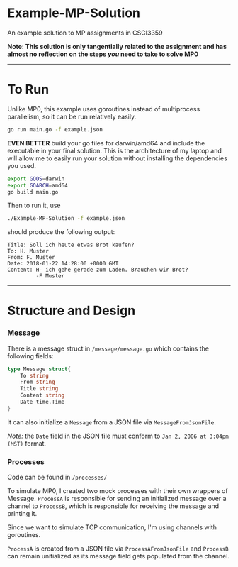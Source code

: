 # Example-MP-Solution
An example solution to MP assignments in CSCI3359

**Note: This solution is only tangentially related to the assignment and has almost no reflection on the steps _you_ need to take to solve MP0**

----
# To Run
Unlike MP0, this example uses goroutines instead of multiprocess parallelism, so it can be 
run relatively easily. 

```bash
go run main.go -f example.json
``` 

**EVEN BETTER** build your go files for darwin/amd64 and include the executable in your final solution.
This is the architecture of my laptop and will allow me to easily run your solution without installing the
dependencies you used. 

```bash
export GOOS=darwin 
export GOARCH=amd64 
go build main.go
```

Then to run it, use
```bash
./Example-MP-Solution -f example.json
```

should produce the following output:
```text
Title: Soll ich heute etwas Brot kaufen?
To: H. Muster
From: F. Muster
Date: 2018-01-22 14:28:00 +0000 GMT
Content: H- ich gehe gerade zum Laden. Brauchen wir Brot?
         -F Muster
```

----
# Structure and Design
### Message
There is a message struct in `/message/message.go` 
which contains the following fields:

```go
type Message struct{
	To string
	From string
	Title string
	Content string
	Date time.Time
}
```
It can also initialize a `Message` from a JSON file via `MessageFromJsonFile`. 

_Note:_ the `Date` field in the JSON file must conform to `Jan 2, 2006 at 3:04pm (MST)` format.

### Processes

Code can be found in `/processes/`

To simulate MP0, I created two mock processes with their own wrappers of Message. 
`ProcessA` is responsible for sending an initialized message over a channel
to `ProcessB`, which is responsible for receiving the message and printing it. 

Since we want to simulate TCP communication, I'm using channels with goroutines.

`ProcessA` is created from a JSON file via `ProcessAFromJsonFile` and `ProcessB` 
can remain unitialized as its message field gets populated from the channel. 
